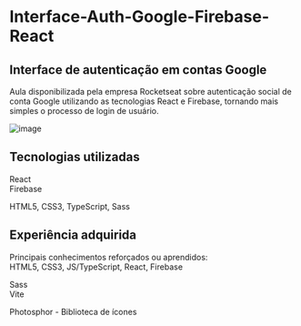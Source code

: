 # Interface-Auth-Google-Firebase-React

## Interface de autenticação em contas Google 

Aula disponibilizada pela empresa Rocketseat sobre autenticação social de conta Google utilizando as tecnologias React e Firebase, tornando mais simples o processo de login de usuário.<br>

![image](https://user-images.githubusercontent.com/76854209/183478597-b6acb13e-afd3-48c0-800f-cf3010ee5897.png)

## Tecnologias utilizadas
React<br>
Firebase

HTML5, CSS3, TypeScript, Sass

## Experiência adquirida
Principais conhecimentos reforçados ou aprendidos:<br>
HTML5, CSS3, JS/TypeScript, React, Firebase<br>

Sass<br>
Vite<br> 

Photosphor - Biblioteca de ícones<br>
